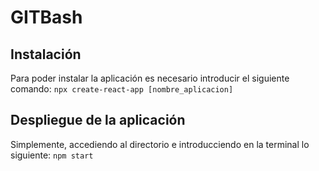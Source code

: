 # GITBash


## Instalación 
Para poder instalar la aplicación es necesario introducir el siguiente comando:
`npx create-react-app [nombre_aplicacion]`

## Despliegue de la aplicación
Simplemente, accediendo al directorio e introducciendo en la terminal lo siguiente:
`npm start`
